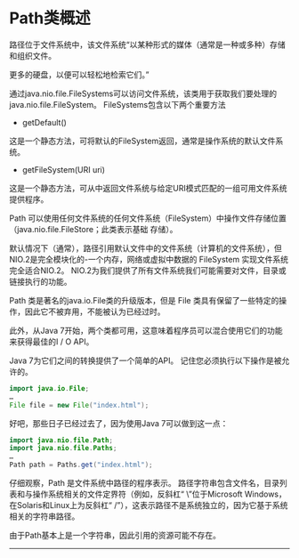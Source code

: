 # Path类概述

路径位于文件系统中，该文件系统“以某种形式的媒体（通常是一种或多种）存储和组织文件。

更多的硬盘，以便可以轻松地检索它们。” 

通过java.nio.file.FileSystems可以访问文件系统，该类用于获取我们要处理的java.nio.file.FileSystem。 FileSystems包含以下两个重要方法

-   getDefault()

这是一个静态方法，可将默认的FileSystem返回，通常是操作系统的默认文件系统。

-   getFileSystem(URI uri)

这是一个静态方法，可从中返回文件系统与给定URI模式匹配的一组可用文件系统提供程序。

Path 可以使用任何文件系统的任何文件系统（FileSystem）中操作文件存储位置（java.nio.file.FileStore；此类表示基础
存储）。 

默认情况下（通常），路径引用默认文件中的文件系统（计算机的文件系统），但NIO.2是完全模块化的-一个内存，网络或虚拟中数据的 FileSystem 实现文件系统完全适合NIO.2。 NIO.2为我们提供了所有文件系统我们可能需要对文件，目录或链接执行的功能。


Path 类是著名的java.io.File类的升级版本，但是 File 类具有保留了一些特定的操作，因此它不被弃用，不能被认为已经过时。

此外，从Java 7开始，两个类都可用，这意味着程序员可以混合使用它们的功能来获得最佳的I / O API。

Java 7为它们之间的转换提供了一个简单的API。 记住您必须执行以下操作是被允许的。

```Java
import java.io.File;
…
File file = new File("index.html");
```

好吧，那些日子已经过去了，因为使用Java 7可以做到这一点：

```Java
import java.nio.file.Path;
import java.nio.file.Paths;
…
Path path = Paths.get("index.html");
```

仔细观察，Path 是文件系统中路径的程序表示。 路径字符串包含文件名，目录列表和与操作系统相关的文件定界符（例如，反斜杠“ \”位于Microsoft Windows，在Solaris和Linux上为反斜杠“ /”），这表示路径不是系统独立的，因为它基于系统相关的字符串路径。 

由于Path基本上是一个字符串，因此引用的资源可能不存在。

----

